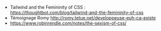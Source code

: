 - Tailwind and the Femininity of CSS : https://thoughtbot.com/blog/tailwind-and-the-femininity-of-css
- Témoignage Romy http://romy.tetue.net/developpeuse-euh-ca-existe
- https://www.robinrendle.com/notes/the-sexism-of-css/
